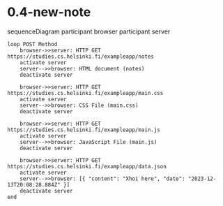 # 0.4-new-note

sequenceDiagram
participant browser
participant server

    loop POST Method
        browser->>server: HTTP GET https://studies.cs.helsinki.fi/exampleapp/notes
        activate server
        server-->>browser: HTML document (notes)
        deactivate server

        browser->>server: HTTP GET https://studies.cs.helsinki.fi/exampleapp/main.css
        activate server
        server-->>browser: CSS File (main.css)
        deactivate server

        browser->>server: HTTP GET https://studies.cs.helsinki.fi/exampleapp/main.js
        activate server
        server-->>browser: JavaScript File (main.js)
        deactivate server

        browser->>server: HTTP GET https://studies.cs.helsinki.fi/exampleapp/data.json
        activate server
        server-->>browser: [{ "content": "Xhoi here", "date": "2023-12-13T20:08:28.884Z" }]
        deactivate server
    end
